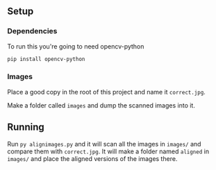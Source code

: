 ## Setup

### Dependencies

To run this you're going to need opencv-python

```sh
pip install opencv-python
```

### Images

Place a good copy in the root of this project and name it `correct.jpg`.

Make a folder called `images` and dump the scanned images into it.

## Running

Run `py alignimages.py` and it will scan all the images in `images/` and compare
them with `correct.jpg`. It will make a folder named `aligned` in `images/` and
place the aligned versions of the images there.
